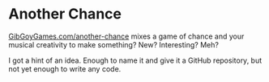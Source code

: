 # Another Chance

[GibGoyGames.com/another-chance](https://gibgoygames.com/another-chance/) mixes a game of chance and your musical creativity to make something? New? Interesting? Meh?

I got a hint of an idea. Enough to name it and give it a GitHub repository, but not yet enough to write any code.

